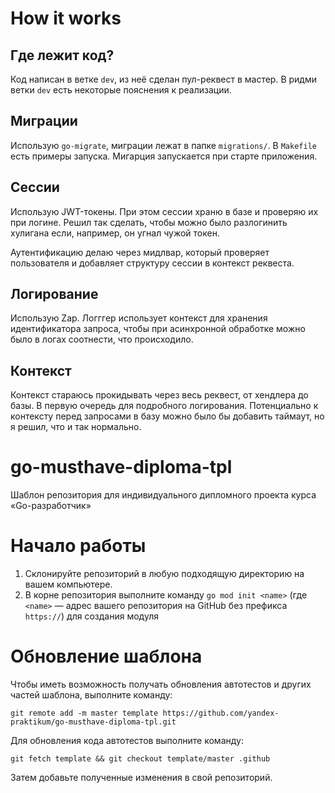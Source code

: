 # How it works

## Где лежит код?
Код написан в ветке `dev`, из неё сделан пул-реквест в мастер. В ридми ветки `dev` есть некоторые пояснения к реализации.

## Миграции
Использую `go-migrate`, миграции лежат в папке `migrations/`. В `Makefile` есть примеры запуска. Мигарция запускается при старте приложения.

## Сессии
Использую JWT-токены. При этом сессии храню в базе и проверяю их при логине. Решил так сделать, чтобы можно было разлогинить хулигана если, например, он угнал чужой токен.

Аутентификацию делаю через мидлвар, который проверяет пользователя и добавляет структуру сессии в контекст реквеста.

## Логирование
Использую Zap. Логггер использует контекст для хранения идентификатора запроса, чтобы при асинхронной обработке можно было в логах соотнести, что происходило.

## Контекст
Контекст стараюсь прокидывать через весь реквест, от хендлера до базы. В первую очередь для подробного логирования. Потенциально к контексту перед запросами в базу можно было бы добавить таймаут, но я решил, что и так нормально.

# go-musthave-diploma-tpl

Шаблон репозитория для индивидуального дипломного проекта курса «Go-разработчик»

# Начало работы

1. Склонируйте репозиторий в любую подходящую директорию на вашем компьютере.
2. В корне репозитория выполните команду `go mod init <name>` (где `<name>` — адрес вашего репозитория на GitHub без
   префикса `https://`) для создания модуля

# Обновление шаблона

Чтобы иметь возможность получать обновления автотестов и других частей шаблона, выполните команду:

```
git remote add -m master template https://github.com/yandex-praktikum/go-musthave-diploma-tpl.git
```

Для обновления кода автотестов выполните команду:

```
git fetch template && git checkout template/master .github
```

Затем добавьте полученные изменения в свой репозиторий.
